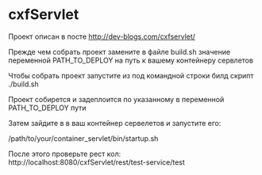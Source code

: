 # cxfServlet

Проект описан в посте http://dev-blogs.com/cxfservlet/

Прежде чем собрать проект замените в файле build.sh значение переменной PATH_TO_DEPLOY на путь к вашему контейнеру сервлетов

Чтобы собрать проект запустите из под командной строки билд скрипт ./build.sh

Проект собирется и задеплоится по указанному в переменной PATH_TO_DEPLOY пути

Затем зайдите в в ваш контейнер сервелетов и запустите его:

/path/to/your/container_servlet/bin/startup.sh

После этого проверьте рест кол: http://localhost:8080/cxfServlet/rest/test-service/test
